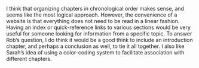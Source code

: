 
I think that organizing chapters in chronological order makes sense, and seems like the most logical approach.  However, the convenience of a website is that everything does not need to be read in a linear fashion.  Having an index or quick-reference links to various sections would be very useful for someone looking for information from a specific topic.  To answer Rob’s question, I do think it would be a good think to include an introduction chapter, and perhaps a conclusion as well, to tie it all together.  I also like Sarah’s idea of using a color-coding system to facilitate association with different chapters.  
